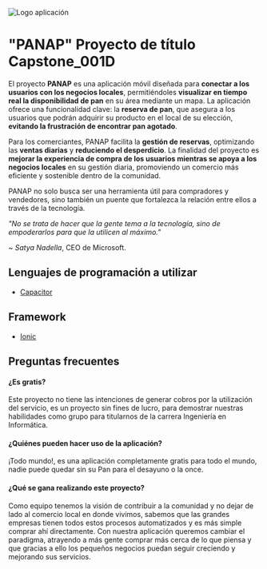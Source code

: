 ![Logo aplicación](https://cdn.discordapp.com/attachments/1273048522958049290/1279173412031430676/logo.png?ex=66d37a93&is=66d22913&hm=222019f756fc1e78bebdab7cc650602d282f9958cf5c94fdb88c233daca1415e&)


# "PANAP" Proyecto de título Capstone_001D

El proyecto **PANAP** es una aplicación móvil diseñada para **conectar a los usuarios con los negocios locales**, permitiéndoles **visualizar en tiempo real la disponibilidad de pan** en su área mediante un mapa. La aplicación ofrece una funcionalidad clave: la **reserva de pan**, que asegura a los usuarios que podrán adquirir su producto en el local de su elección, **evitando la frustración de encontrar pan agotado**.

Para los comerciantes, PANAP facilita la **gestión de reservas**, optimizando las **ventas diarias** y **reduciendo el desperdicio**. La finalidad del proyecto es **mejorar la experiencia de compra de los usuarios mientras se apoya a los negocios locales** en su gestión diaria, promoviendo un comercio más eficiente y sostenible dentro de la comunidad.

PANAP no solo busca ser una herramienta útil para compradores y vendedores, sino también un puente que fortalezca la relación entre ellos a través de la tecnología.


*"No se trata de hacer que la gente tema a la tecnología, sino de empoderarlos para que la utilicen al máximo."*

~ *Satya Nadella*, CEO de Microsoft.
## Lenguajes de programación a utilizar
 - [Capacitor](https://capacitorjs.com)

## Framework
 - [Ionic](https://ionicframework.com)

## Preguntas frecuentes

#### ¿Es gratis?

Este proyecto no tiene las intenciones de generar cobros por la utilización del servicio, es un proyecto sin fines de lucro, para demostrar nuestras habilidades como grupo para titularnos de la carrera Ingeniería en Informática.

#### ¿Quiénes pueden hacer uso de la aplicación?

¡Todo mundo!, es una aplicación completamente gratis para todo el mundo, nadie puede quedar sin su Pan para el desayuno o la once.

#### ¿Qué se gana realizando este proyecto?
Como equipo tenemos la visión de contribuir a la comunidad y no dejar de lado al comercio local en donde vivimos, sabemos que las grandes empresas tienen todos estos procesos automatizados y es más simple comprar ahí directamente. 
Con nuestra aplicación queremos cambiar el paradigma, atrayendo a más gente comprar más cerca de lo que piensa y que gracias a ello los pequeños negocios puedan seguir creciendo y mejorando sus servicios.


